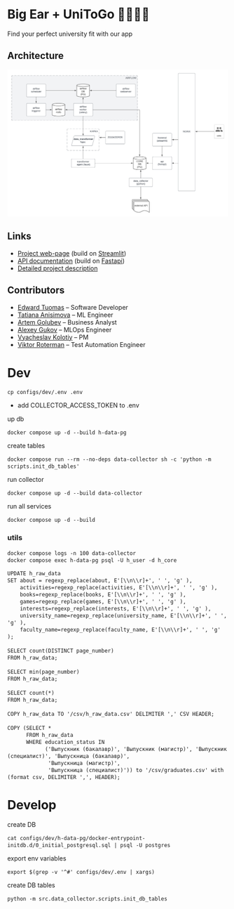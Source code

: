 # Big Ear + UniToGo 👨‍🎓👩‍🎓

Find your perfect university fit with our app

## Architecture

![ScreenShot](img/architecture.png)

## Links

* [Project web-page](http://84.201.178.7/) (build on [Streamlit](https://github.com/streamlit/streamlit))
* [API documentation](http://84.201.178.7/docs) (build on [Fastapi](https://github.com/tiangolo/fastapi))
* [Detailed project description](https://docs.google.com/document/d/1XrHEvw7chDHATpiYBnVK8PNxD9LxPhFZ/edit)

## Contributors

* [Edward Tuomas](https://github.com/ToyOwl) – Software Developer
* [Tatiana Anisimova](https://github.com/t-linguist) –  ML Engineer
* [Artem Golubev](https://github.com/arqoofficial) – Business Analyst
* [Alexey Gukov](https://github.com/brain4power) – MLOps Engineer
* [Vyacheslav Kolotiy](https://github.com/kv49) – PM
* [Viktor Roterman](https://github.com/ViktorRtm) – Test Automation Engineer

# Dev
```shell
cp configs/dev/.env .env
```
- add COLLECTOR_ACCESS_TOKEN to .env

up db
```shell
docker compose up -d --build h-data-pg
```
create tables
```shell
docker compose run --rm --no-deps data-collector sh -c 'python -m scripts.init_db_tables'
```
run collector
```shell
docker compose up -d --build data-collector
```
run all services
```shell
docker compose up -d --build
```

### utils
```shell
docker compose logs -n 100 data-collector
docker compose exec h-data-pg psql -U h_user -d h_core
```
```postgresql
UPDATE h_raw_data
SET about = regexp_replace(about, E'[\\n\\r]+', ' ', 'g' ),
    activities=regexp_replace(activities, E'[\\n\\r]+', ' ', 'g' ),
    books=regexp_replace(books, E'[\\n\\r]+', ' ', 'g' ),
    games=regexp_replace(games, E'[\\n\\r]+', ' ', 'g' ),
    interests=regexp_replace(interests, E'[\\n\\r]+', ' ', 'g' ),
    university_name=regexp_replace(university_name, E'[\\n\\r]+', ' ', 'g' ),
    faculty_name=regexp_replace(faculty_name, E'[\\n\\r]+', ' ', 'g' );

SELECT count(DISTINCT page_number)
FROM h_raw_data;

SELECT min(page_number)
FROM h_raw_data;

SELECT count(*)
FROM h_raw_data;

COPY h_raw_data TO '/csv/h_raw_data.csv' DELIMITER ',' CSV HEADER;

COPY (SELECT *
      FROM h_raw_data
      WHERE education_status IN
            ('Выпускник (бакалавр)', 'Выпускник (магистр)', 'Выпускник (специалист)', 'Выпускница (бакалавр)',
             'Выпускница (магистр)',
             'Выпускница (специалист)')) to '/csv/graduates.csv' with (format csv, DELIMITER ',', HEADER);
```
# Develop
create DB
```shell
cat configs/dev/h-data-pg/docker-entrypoint-initdb.d/0_initial_postgresql.sql | psql -U postgres
```
export env variables
```shell
export $(grep -v '^#' configs/dev/.env | xargs)
```
create DB tables
```shell
python -m src.data_collector.scripts.init_db_tables
```
